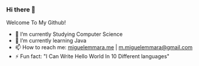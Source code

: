 ### Hi there 👋

Welcome To My Github!

- 🔭 I’m currently Studying Computer Science
- 🌱 I’m currently learning Java
- 📫 How to reach me: <a href="https://www.miguelemmara.me/">miguelemmara.me</a> | m.miguelemmara@gmail.com
- ⚡ Fun fact: "I Can Write Hello World In 10 Different languages"

<!--
**MiguelEmmara-ai/MiguelEmmara-ai** is a ✨ _special_ ✨ repository because its `README.md` (this file) appears on your GitHub profile.
-->
